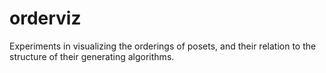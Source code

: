 # orderviz
Experiments in visualizing the orderings of posets, and their relation to the structure of their generating algorithms.
